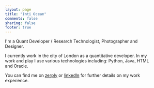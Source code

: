 ```yaml
---
layout: page
title: "Inti Ocean"
comments: false
sharing: false
footer: true
---
```


I'm a Quant Developer / Research Technologist, Photographer and Designer.

I currently work in the city of London as a quantitative developer. In my work and play I use various technologies including: Python, Java, HTML and Oracle.

You can find me on [zerply](http://zerply.com/inti) or [linkedIn](http://www.linkedin.com/in/intiocean) for further details on my work experience.